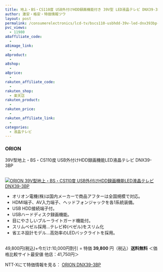 ```yaml
---
title: 地上・BS・CS110度 USB外付けHDD録画機能付き 39V型 LED液晶テレビ DNX39-3BP 特価39,800円！送料無料！
author: 激安・格安・特価情報ツウ
layout: post
permalink: /consumerelectronics/lcd-tv/bscs110-usbhdd-39v-led-dnx393bp-39800.html
pvc_views:
  - 11980
a8affiliate_code:
  -
a8image_link:
  -
a8product:
  -
a8shop:
  -
a8price:
  -
rakuten_affiliate_code:
  -
rakuten_shop:
  - 楽天店
rakuten_product:
  -
rakuten_price:
  -
rakuten_affiliate_link:
  -
categories:
  - 液晶テレビ
---
```

### ORION
39V型地上・BS・CS110度 USB外付けHDD録画機能LED液晶テレビ DNX39-3BP

<div class="img-bg2 img_L">
  <a href="//px.a8.net/svt/ejp?a8mat=ZYP6S+8IMA3E+S1Q+BWGDT&#038;a8ejpredirect=//nttxstore.jp/_II_OI14683363" target="_blank"><br /> <img border="0" alt="ORION 39V型地上・BS・CS110度 USB外付けHDD録画機能LED液晶テレビ DNX39-3BP" src="//i0.wp.com/image.nttxstore.jp/l2_images/O/OI/OI14683363.jpg?w=120" data-recalc-dims="1" /></a>
</div>

<!--more-->

  * オリオン電機(株)は国内メーカーで商品アフターは全国規模で対応。
  * HDMI端子、AV入力端子、ヘッドフォンジャックを各1系統装備。
  * USB HDD接続端子付。
  * USBハードディスク録画機能。
  * 目にやさしいブルーライトガード機能付。
  * スリムベゼル採用…テレビ枠(べゼル)をスリム化
  * 省エネ設計モデル…高効率のLEDバックライトを採用。

<br clear="all" />49,800円(税込)+今だけ:10,000円割引 = 特価 <span class="tokka-price"><strong>39,800</strong></span> 円（税込）**送料無料**
＜価格比較サイト最安値 他店：41,750円＞

NTT-Xにて特価情報を見る： <span class="fs150p"><a href="//px.a8.net/svt/ejp?a8mat=ZYP6S+8IMA3E+S1Q+BWGDT&#038;a8ejpredirect=//nttxstore.jp/_II_OI14683363" target="_blank">ORION DNX39-3BP</a></span>